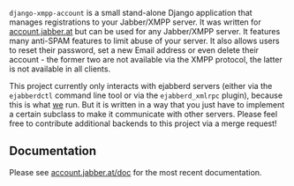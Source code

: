 `django-xmpp-account` is a small stand-alone Django application that manages
registrations to your Jabber/XMPP server. It was written for
[account.jabber.at](https://account.jabber.at) but can be used for any
Jabber/XMPP server.  It features many anti-SPAM features to limit abuse of your
server. It also allows users to reset their password, set a new Email address
or even delete their account - the former two are not available via the XMPP
protocol, the latter is not available in all clients.

This project currently only interacts with ejabberd servers (either via the
`ejabberdctl` command line tool or via the `ejabberd_xmlrpc` plugin), because
this is what [we](https://jabber.at) run. But it is written in a way that you
just have to implement a certain subclass to make it communicate with other
servers. Please feel free to contribute additional backends to this project via
a merge request!

Documentation
-------------

Please see [account.jabber.at/doc](https://account.jabber.at/doc) for the most
recent documentation.
